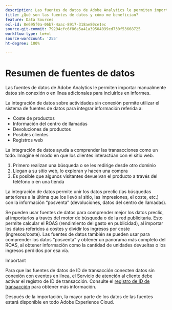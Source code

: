 ```yaml
---
description: Las fuentes de datos de Adobe Analytics le permiten importar manualmente datos sin conexión o en línea adicionales para incluirlos en informes.
title: ¿Qué son las fuentes de datos y cómo me benefician?
feature: Data Sources
exl-id: 8e695f0a-06b7-4aac-8917-318ae80ce1ec
source-git-commit: 79294cfc6f86e5a41a39504099cd730f53668725
workflow-type: tm+mt
source-wordcount: '255'
ht-degree: 100%

---
```


# Resumen de fuentes de datos

Las fuentes de datos de Adobe Analytics le permiten importar manualmente datos sin conexión o en línea adicionales para incluirlos en informes.

La integración de datos sobre actividades sin conexión permite utilizar el sistema de fuentes de datos para integrar información referida a:

* Coste de productos
* Información del centro de llamadas
* Devoluciones de productos
* Posibles clientes
* Registros web

La integración de datos ayuda a comprender las transacciones como un todo. Imagine el modo en que los clientes interactúan con el sitio web.

1. Primero realizan una búsqueda o se les redirige desde otro dominio
1. Llegan a su sitio web, lo exploran y hacen una compra
1. Es posible que algunos visitantes devuelvan el producto a través del teléfono o en una tienda

La integración de datos permite unir los datos preclic (las búsquedas anteriores a la última que los llevó al sitio, las impresiones, el coste, etc.) con la información “posventa” (devoluciones, datos del centro de llamadas).

Se pueden usar fuentes de datos para comprender mejor los datos preclic, al importarlos a través del motor de búsqueda o de la red publicitaria. Esto permite calcular el ROAS (rendimiento del gasto en publicidad), al importar los datos referidos a costes y dividir los ingresos por coste (ingresos/coste). Las fuentes de datos también se pueden usar para comprender los datos “posventa” y obtener un panorama más completo del ROAS, al obtener información como la cantidad de unidades devueltas o los ingresos perdidos por esa vía.

>[!IMPORTANT]
>
>Para que las fuentes de datos de ID de transacción conecten datos sin conexión con eventos en línea, el Servicio de atención al cliente debe activar el registro de ID de transacción. Consulte el [registro de ID de transacción](/help/import/c-data-sources/datasrc-integrating-offline-data.md#section_30D6D47AEC0F4A36B87EBFE4C858F20C) para obtener más información.

Después de la importación, la mayor parte de los datos de las fuentes estará disponible en todo Adobe Experience Cloud.
